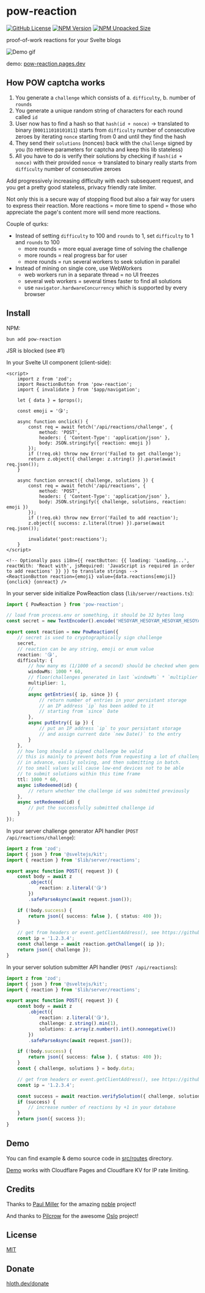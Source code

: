 # pow-reaction

[![GitHub License](https://img.shields.io/github/license/VityaSchel/pow-reaction)](https://github.com/VityaSchel/pow-reaction/blob/main/LICENSE)
[![NPM Version](https://img.shields.io/npm/v/pow-reaction)](https://www.npmjs.com/package/pow-reaction)
[![NPM Unpacked Size](https://img.shields.io/npm/unpacked-size/pow-reaction)](https://www.npmjs.com/package/pow-reaction)

<!-- [![JSR](https://jsr.io/badges/@hloth/pow-reaction)](https://jsr.io/@hloth/pow-reaction) -->

proof-of-work reactions for your Svelte blogs

<picture>
  <source media="(prefers-color-scheme: dark)" srcset="docs/dark-demo.gif">
  <source media="(prefers-color-scheme: light)" srcset="docs/light-demo.gif">
  <img alt="Demo gif" src="docs/light-demo.gif">
</picture>

demo: [pow-reaction.pages.dev](https://pow-reaction.pages.dev)

<!-- see in action: [blog.hloth.dev](https://blog.hloth.dev) -->

## How POW captcha works

1. You generate a `challenge` which consists of a. `difficulty`, b. number of `rounds`
2. You generate a unique random string of characters for each round called `id`
3. User now has to find a hash so that `hash(id + nonce)` -> translated to binary (`000111010101011`) starts from `difficulty` number of consecutive zeroes by iterating `nonce` starting from 0 and until they find the hash
4. They send their `solutions` (nonces) back with the `challenge` signed by you (to retrieve parameters for captcha and keep this lib stateless)
5. All you have to do is verify their solutions by checking if `hash(id + nonce)` with their provided `nonce` -> translated to binary really starts from `difficulty` number of consecutive zeroes

Add progressively increasing difficulty with each subsequent request, and you get a pretty good stateless, privacy friendly rate limiter.

Not only this is a secure way of stopping flood but also a fair way for users to express their reaction. More reactions = more time to spend = those who appreciate the page's content more will send more reactions.

Couple of qurks:

- Instead of setting `difficulty` to 100 and `rounds` to 1, set `difficulty` to 1 and `rounds` to 100
  - more rounds = more equal average time of solving the challenge
  - more rounds = real progress bar for user
  - more rounds = run several workers to seek solution in parallel
- Instead of mining on single core, use WebWorkers
  - web workers run in a separate thread = no UI freezes
  - several web workers = several times faster to find all solutions
  - use `navigator.hardwareConcurrency` which is supported by every browser

## Install

NPM:

```
bun add pow-reaction
```

<!-- JSR:

```
bunx jsr add @hloth/pow-reaction
``` -->

JSR is blocked (see #1)

In your Svelte UI component (client-side):

```svelte
<script>
	import z from 'zod';
	import ReactionButton from 'pow-reaction';
	import { invalidate } from '$app/navigation';

	let { data } = $props();

	const emoji = '😘';

	async function onclick() {
		const req = await fetch('/api/reactions/challenge', {
			method: 'POST',
			headers: { 'Content-Type': 'application/json' },
			body: JSON.stringify({ reaction: emoji })
		});
		if (!req.ok) throw new Error('Failed to get challenge');
		return z.object({ challenge: z.string() }).parse(await req.json());
	}

	async function onreact({ challenge, solutions }) {
		const req = await fetch('/api/reactions', {
			method: 'POST',
			headers: { 'Content-Type': 'application/json' },
			body: JSON.stringify({ challenge, solutions, reaction: emoji })
		});
		if (!req.ok) throw new Error('Failed to add reaction');
		z.object({ success: z.literal(true) }).parse(await req.json());

		invalidate('post:reactions');
	}
</script>

<!-- Optionally pass i18n={{ reactButton: {{ loading: 'Loading...', reactWith: 'React with', jsRequired: 'JavaScript is required in order to add reactions' }} }} to translate strings -->
<ReactionButton reaction={emoji} value={data.reactions[emoji]} {onclick} {onreact} />
```

In your server side initialize PowReaction class (`lib/server/reactions.ts`):

```ts
import { PowReaction } from 'pow-reaction';

// load from process.env or something, it should be 32 bytes long
const secret = new TextEncoder().encode('HESOYAM_HESOYAM_HESOYAM_HESOYAM!');

export const reaction = new PowReaction({
	// secret is used to cryptographically sign challenge
	secret,
	// reaction can be any string, emoji or enum value
	reaction: '😘',
	difficulty: {
		// how many ms (1/1000 of a second) should be checked when generating a challenge
		windowMs: 1000 * 60,
		// floor(challenges generated in last `windowMs` * `multiplier`) = number of leading zero bytes in the challenge
		multiplier: 1,
		//
		async getEntries({ ip, since }) {
			// return number of entries in your persistant storage
			// an IP address `ip` has been added to it
			// starting from `since` Date
		},
		async putEntry({ ip }) {
			// put an IP address `ip` to your persistant storage
			// and assign current date `new Date()` to the entry
		}
	},
	// how long should a signed challenge be valid
	// this is mainly to prevent bots from requesting a lot of challenges
	// in advance, easily solving, and then submitting in batch.
	// too small values will cause low-end devices not to be able
	// to submit solutions within this time frame
	ttl: 1000 * 60,
	async isRedeemed(id) {
		// return whether the challenge id was submitted previously
	},
	async setRedeemed(id) {
		// put the successfully submitted challenge id
	}
});
```

In your server challenge generator API handler (`POST /api/reactions/challenge`):

```ts
import z from 'zod';
import { json } from '@sveltejs/kit';
import { reaction } from '$lib/server/reactions';

export async function POST({ request }) {
	const body = await z
		.object({
			reaction: z.literal('😘')
		})
		.safeParseAsync(await request.json());

	if (!body.success) {
		return json({ success: false }, { status: 400 });
	}

	// get from headers or event.getClientAddress(), see https://github.com/sveltejs/kit/pull/4289
	const ip = '1.2.3.4';
	const challenge = await reaction.getChallenge({ ip });
	return json({ challenge });
}
```

In your server solution submitter API handler (`POST /api/reactions`):

```ts
import z from 'zod';
import { json } from '@sveltejs/kit';
import { reaction } from '$lib/server/reactions';

export async function POST({ request }) {
	const body = await z
		.object({
			reaction: z.literal('😘'),
			challenge: z.string().min(1),
			solutions: z.array(z.number().int().nonnegative())
		})
		.safeParseAsync(await request.json());

	if (!body.success) {
		return json({ success: false }, { status: 400 });
	}
	const { challenge, solutions } = body.data;

	// get from headers or event.getClientAddress(), see https://github.com/sveltejs/kit/pull/4289
	const ip = '1.2.3.4';

	const success = await reaction.verifySolution({ challenge, solutions }, { ip });
	if (success) {
		// increase number of reactions by +1 in your database
	}
	return json({ success });
}
```

## Demo

You can find example & demo source code in [src/routes](./src/routes/) directory.

[Demo](https://pow-reaction.pages.dev) works with Cloudflare Pages and Cloudflare KV for IP rate limiting.

## Credits

Thanks to [Paul Miller](https://github.com/paulmillr) for the amazing [noble](https://paulmillr.com/noble/) project!

And thanks to [Pilcrow](https://github.com/pilcrowOnPaper) for the awesome [Oslo](https://oslojs.dev/) project!

## License

[MIT](./LICENSE)

## Donate

[hloth.dev/donate](https://hloth.dev/donate)

